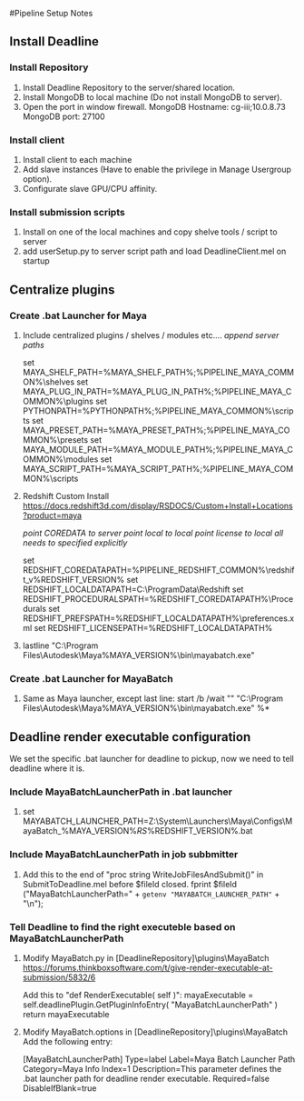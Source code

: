 #Pipeline Setup Notes

## Install Deadline
### Install Repository
1.  Install Deadline Repository to the server/shared location.
2.  Install MongoDB to local machine (Do not install MongoDB to server).
3.  Open the port in window firewall.
    MongoDB Hostname: cg-iii;10.0.8.73
    MongoDB port: 27100

### Install client
1.  Install client to each machine
2.  Add slave instances (Have to enable the privilege in Manage Usergroup option).
3.  Configurate slave GPU/CPU affinity.

### Install submission scripts
1.  Install on one of the local machines and copy shelve tools / script to server
2.  add userSetup.py to server script path and load DeadlineClient.mel on startup

## Centralize plugins

### Create .bat Launcher for Maya
1.  Include centralized plugins / shelves / modules etc....
    *append server paths*

    set MAYA_SHELF_PATH=%MAYA_SHELF_PATH%;%PIPELINE_MAYA_COMMON%\shelves
    set MAYA_PLUG_IN_PATH=%MAYA_PLUG_IN_PATH%;%PIPELINE_MAYA_COMMON%\plugins
    set PYTHONPATH=%PYTHONPATH%;%PIPELINE_MAYA_COMMON%\scripts
    set MAYA_PRESET_PATH=%MAYA_PRESET_PATH%;%PIPELINE_MAYA_COMMON%\presets
    set MAYA_MODULE_PATH=%MAYA_MODULE_PATH%;%PIPELINE_MAYA_COMMON%\modules
    set MAYA_SCRIPT_PATH=%MAYA_SCRIPT_PATH%;%PIPELINE_MAYA_COMMON%\scripts

2.  Redshift Custom Install
    https://docs.redshift3d.com/display/RSDOCS/Custom+Install+Locations?product=maya

    *point COREDATA to server
    point local to local
    point license to local
    all needs to specified explicitly*

    set REDSHIFT_COREDATAPATH=%PIPELINE_REDSHIFT_COMMON%\redshift_v%REDSHIFT_VERSION%
    set REDSHIFT_LOCALDATAPATH=C:\ProgramData\Redshift
    set REDSHIFT_PROCEDURALSPATH=%REDSHIFT_COREDATAPATH%\Procedurals
    set REDSHIFT_PREFSPATH=%REDSHIFT_LOCALDATAPATH%\preferences.xml
    set REDSHIFT_LICENSEPATH=%REDSHIFT_LOCALDATAPATH%

3.  lastline "C:\Program Files\Autodesk\Maya%MAYA_VERSION%\bin\mayabatch.exe"

### Create .bat Launcher for MayaBatch
1.  Same as Maya launcher, except last line:
    start /b /wait "" "C:\Program Files\Autodesk\Maya%MAYA_VERSION%\bin\mayabatch.exe" %*

## Deadline render executable configuration
We set the specific .bat launcher for deadline to pickup, now we need to tell deadline where it is.

### Include MayaBatchLauncherPath in .bat launcher
1.  set MAYABATCH_LAUNCHER_PATH=Z:\System\Launchers\Maya\Configs\MayaBatch_%MAYA_VERSION%_RS_%REDSHIFT_VERSION%.bat

### Include MayaBatchLauncherPath in job subbmitter
1.  Add this to the end of "proc string WriteJobFilesAndSubmit()" in SubmitToDeadline.mel before $fileId closed.
    fprint $fileId ("MayaBatchLauncherPath=" + `getenv "MAYABATCH_LAUNCHER_PATH"` + "\n");

### Tell Deadline to find the right executeble based on MayaBatchLauncherPath
1.  Modify MayaBatch.py in [DeadlineRepository]\plugins\MayaBatch
    https://forums.thinkboxsoftware.com/t/give-render-executable-at-submission/5832/6

    Add this to "def RenderExecutable( self )":
    mayaExecutable = self.deadlinePlugin.GetPluginInfoEntry( "MayaBatchLauncherPath" )
    return mayaExecutable

2.  Modify MayaBatch.options in [DeadlineRepository]\plugins\MayaBatch
    Add the following entry:

    [MayaBatchLauncherPath]
    Type=label
    Label=Maya Batch Launcher Path
    Category=Maya Info
    Index=1
    Description=This parameter defines the .bat launcher path for deadline render executable.
    Required=false
    DisableIfBlank=true
